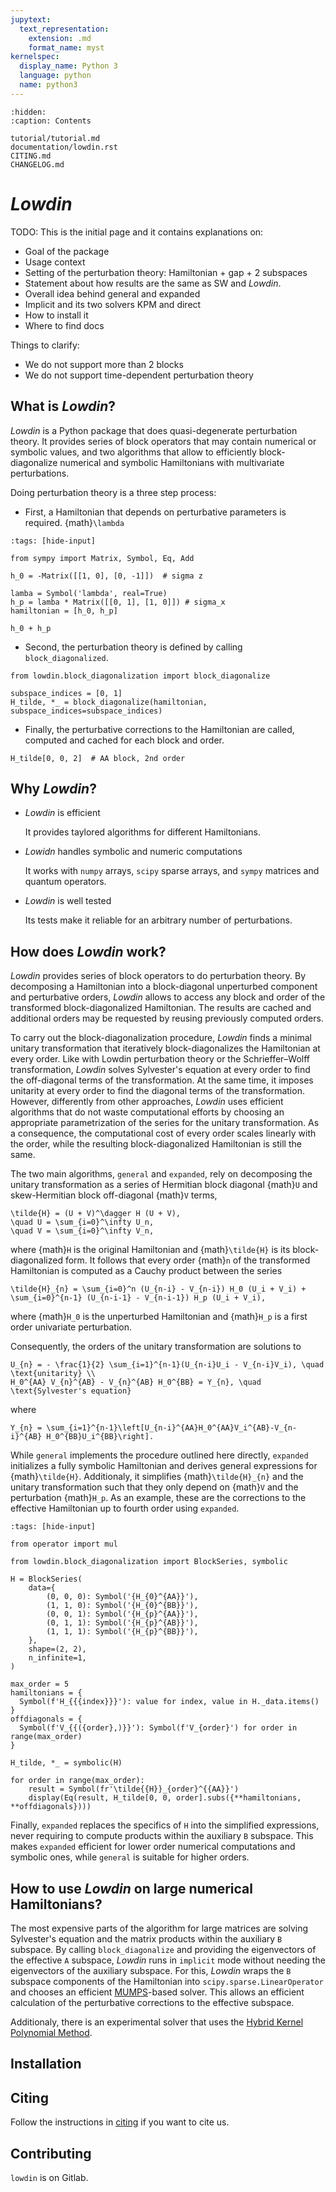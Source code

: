 ```yaml
---
jupytext:
  text_representation:
    extension: .md
    format_name: myst
kernelspec:
  display_name: Python 3
  language: python
  name: python3
---
```

```{toctree}
:hidden:
:caption: Contents

tutorial/tutorial.md
documentation/lowdin.rst
CITING.md
CHANGELOG.md
```

# _Lowdin_
TODO:
This is the initial page and it contains explanations on:
- Goal of the package
- Usage context
- Setting of the perturbation theory: Hamiltonian + gap + 2 subspaces
- Statement about how results are the same as SW and _Lowdin_.
- Overall idea behind general and expanded
- Implicit and its two solvers KPM and direct
- How to install it
- Where to find docs

Things to clarify:
- We do not support more than 2 blocks
- We do not support time-dependent perturbation theory


## What is _Lowdin_?

_Lowdin_ is a Python package that does quasi-degenerate perturbation theory.
It provides series of block operators that may contain numerical or symbolic
values, and two algorithms that allow to efficiently block-diagonalize
numerical and symbolic Hamiltonians with multivariate perturbations.


Doing perturbation theory is a three step process:
* First, a Hamiltonian that depends on perturbative parameters is required.
{math}`\lambda`

```{code-cell} ipython3
:tags: [hide-input]

from sympy import Matrix, Symbol, Eq, Add

h_0 = -Matrix([[1, 0], [0, -1]])  # sigma z

lamba = Symbol('lambda', real=True)
h_p = lamba * Matrix([[0, 1], [1, 0]]) # sigma_x
hamiltonian = [h_0, h_p]

h_0 + h_p
```

* Second, the perturbation theory is defined by calling `block_diagonalized`.

```{code-cell} ipython3
from lowdin.block_diagonalization import block_diagonalize

subspace_indices = [0, 1]
H_tilde, *_ = block_diagonalize(hamiltonian, subspace_indices=subspace_indices)
```

* Finally, the perturbative corrections to the Hamiltonian are called, computed
and cached for each block and order.

```{code-cell} ipython3
H_tilde[0, 0, 2]  # AA block, 2nd order
```

## Why _Lowdin_?

* _Lowdin_ is efficient

  It provides taylored algorithms for different Hamiltonians.
* _Lowidn_ handles symbolic and numeric computations

  It works with `numpy` arrays, `scipy` sparse arrays, and `sympy` matrices and
  quantum operators.
* _Lowdin_ is well tested

  Its tests make it reliable for an arbitrary number of perturbations.

## How does _Lowdin_ work?

_Lowdin_ provides series of block operators to do perturbation theory.
By decomposing a Hamiltonian into a block-diagonal unperturbed component and
perturbative orders, _Lowdin_ allows to access any block and order of the
transformed block-diagonalized Hamiltonian. The results are cached and
additional orders may be requested by reusing previously computed orders.

To carry out the block-diagonalization procedure, _Lowdin_ finds a minimal
unitary transformation that iteratively block-diagonalizes the Hamiltonian at
every order.
Like with Lowdin perturbation theory or the Schrieffer–Wolff transformation,
_Lowdin_ solves Sylvester's equation at every order to find the off-diagonal
terms of the transformation.
At the same time, it imposes unitarity at every order to find the diagonal
terms of the transformation.
However, differently from other approaches, _Lowdin_ uses efficient algorithms
that do not waste computational efforts by choosing an appropriate
parametrization of the series for the unitary transformation.
As a consequence, the computational cost of every order scales linearly with
the order, while the resulting block-diagonalized Hamiltonian is still the same.

The two main algorithms, `general` and `expanded`, rely on decomposing the
unitary transformation as a series of Hermitian block diagonal {math}`U` and
skew-Hermitian block off-diagonal {math}`V` terms,

```{math}
\tilde{H} = (U + V)^\dagger H (U + V),
\quad U = \sum_{i=0}^\infty U_n,
\quad V = \sum_{i=0}^\infty V_n,
```
where {math}`H` is the original Hamiltonian and {math}`\tilde{H}` is its
block-diagonalized form.
It follows that every order {math}`n` of the transformed Hamiltonian is
computed as a Cauchy product between the series
```{math}
\tilde{H}_{n} = \sum_{i=0}^n (U_{n-i} - V_{n-i}) H_0 (U_i + V_i) +
\sum_{i=0}^{n-1} (U_{n-i-1} - V_{n-i-1}) H_p (U_i + V_i),
```
where {math}`H_0` is the unperturbed Hamiltonian and {math}`H_p` is a first
order univariate perturbation.

Consequently, the orders of the unitary transformation are solutions to
```{math}
U_{n} = - \frac{1}{2} \sum_{i=1}^{n-1}(U_{n-i}U_i - V_{n-i}V_i), \quad \text{unitarity} \\
H_0^{AA} V_{n}^{AB} - V_{n}^{AB} H_0^{BB} = Y_{n}, \quad \text{Sylvester's equation}
```
where
```{math}
Y_{n} = \sum_{i=1}^{n-1}\left[U_{n-i}^{AA}H_0^{AA}V_i^{AB}-V_{n-i}^{AB} H_0^{BB}U_i^{BB}\right].
```

While `general` implements the procedure outlined here directly, `expanded`
initializes a fully symbolic Hamiltonian and derives general expressions
for {math}`\tilde{H}`.
Additionaly, it simplifies {math}`\tilde{H}_{n}` and the unitary transformation
such that they only depend on {math}`V` and the perturbation {math}`H_p`.
As an example, these are the corrections to the effective Hamiltonian up to fourth
order using `expanded`.

```{code-cell} ipython3
:tags: [hide-input]

from operator import mul

from lowdin.block_diagonalization import BlockSeries, symbolic

H = BlockSeries(
    data={
        (0, 0, 0): Symbol('{H_{0}^{AA}}'),
        (1, 1, 0): Symbol('{H_{0}^{BB}}'),
        (0, 0, 1): Symbol('{H_{p}^{AA}}'),
        (0, 1, 1): Symbol('{H_{p}^{AB}}'),
        (1, 1, 1): Symbol('{H_{p}^{BB}}'),
    },
    shape=(2, 2),
    n_infinite=1,
)

max_order = 5
hamiltonians = {
  Symbol(f'H_{{{index}}}'): value for index, value in H._data.items()
}
offdiagonals = {
  Symbol(f'V_{{({order},)}}'): Symbol(f'V_{order}') for order in range(max_order)
}

H_tilde, *_ = symbolic(H)

for order in range(max_order):
    result = Symbol(fr'\tilde{{H}}_{order}^{{AA}}')
    display(Eq(result, H_tilde[0, 0, order].subs({**hamiltonians, **offdiagonals})))
```
Finally, `expanded` replaces the specifics of `H` into the simplified expressions,
never requiring to compute products within the auxiliary `B` subspace.
This makes `expanded` efficient for lower order numerical computations and
symbolic ones, while `general` is suitable for higher orders.

##  How to use _Lowdin_ on large numerical Hamiltonians?

The most expensive parts of the algorithm for large matrices are solving
Sylvester's equation and the matrix products within the auxiliary `B` subspace.
By calling `block_diagonalize` and providing the eigenvectors of the effective
`A` subspace, _Lowdin_ runs in `implicit` mode without needing the eigenvectors
of the auxiliary subspace.
For this, _Lowdin_ wraps the `B` subspace components of the Hamiltonian into
``scipy.sparse.LinearOperator`` and chooses an efficient
[MUMPS](https://mumps-solver.org/index.php)-based solver.
This allows an efficient calculation of the perturbative corrections to the
effective subspace.

Additionaly, there is an experimental solver that uses the
[Hybrid Kernel Polynomial Method](https://arxiv.org/abs/1909.09649).

## Installation


## Citing

Follow the instructions in [citing](CITING.md) if you want to cite us.

## Contributing
`lowdin` is on Gitlab.
